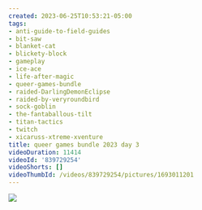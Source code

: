 ```yaml
---
created: 2023-06-25T10:53:21-05:00
tags:
- anti-guide-to-field-guides
- bit-saw
- blanket-cat
- blickety-block
- gameplay
- ice-ace
- life-after-magic
- queer-games-bundle
- raided-DarlingDemonEclipse
- raided-by-veryroundbird
- sock-goblin
- the-fantaballous-tilt
- titan-tactics
- twitch
- xicaruss-xtreme-xventure
title: queer games bundle 2023 day 3
videoDuration: 11414
videoId: '839729254'
videoShorts: []
videoThumbId: /videos/839729254/pictures/1693011201
---
```


![](20230625155321.jpg)
